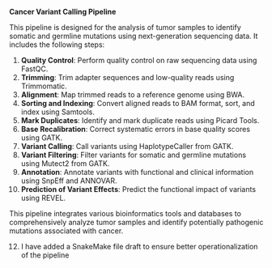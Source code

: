 **Cancer Variant Calling Pipeline**

This pipeline is designed for the analysis of tumor samples to identify somatic and germline mutations using next-generation sequencing data. It includes the following steps:

1. **Quality Control**: Perform quality control on raw sequencing data using FastQC.
2. **Trimming**: Trim adapter sequences and low-quality reads using Trimmomatic.
3. **Alignment**: Map trimmed reads to a reference genome using BWA.
4. **Sorting and Indexing**: Convert aligned reads to BAM format, sort, and index using Samtools.
5. **Mark Duplicates**: Identify and mark duplicate reads using Picard Tools.
6. **Base Recalibration**: Correct systematic errors in base quality scores using GATK.
7. **Variant Calling**: Call variants using HaplotypeCaller from GATK.
8. **Variant Filtering**: Filter variants for somatic and germline mutations using Mutect2 from GATK.
9. **Annotation**: Annotate variants with functional and clinical information using SnpEff and ANNOVAR.
10. **Prediction of Variant Effects**: Predict the functional impact of variants using REVEL.

This pipeline integrates various bioinformatics tools and databases to comprehensively analyze tumor samples and identify potentially pathogenic mutations associated with cancer.

12. I have added a SnakeMake file draft to ensure better operationalization of the pipeline
